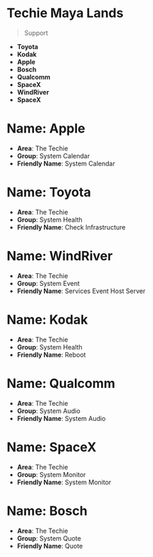 # Techie Maya Lands

> Support

- __Toyota__
- __Kodak__
- __Apple__
- __Bosch__
- __Qualcomm__
- __SpaceX__
- __WindRiver__
- __SpaceX__

# Name: Apple

- __Area__: The Techie
- __Group__: System Calendar
- __Friendly Name__: System Calendar

# Name: Toyota

- __Area__: The Techie
- __Group__: System Health
- __Friendly Name__: Check Infrastructure

# Name: WindRiver

- __Area__: The Techie
- __Group__: System Event
- __Friendly Name__: Services Event Host Server

# Name: Kodak

- __Area__: The Techie
- __Group__: System Health
- __Friendly Name__: Reboot

# Name: Qualcomm

- __Area__: The Techie
- __Group__: System Audio
- __Friendly Name__: System Audio

# Name: SpaceX

- __Area__: The Techie
- __Group__: System Monitor
- __Friendly Name__: System Monitor



# Name: Bosch

- __Area__: The Techie
- __Group__: System Quote
- __Friendly Name__: Quote

